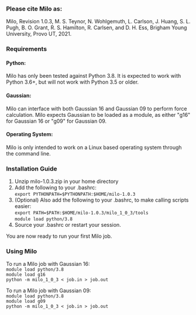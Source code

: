 ### Please cite Milo as:
Milo, Revision 1.0.3, M. S. Teynor, N. Wohlgemuth, L. Carlson, J. Huang, S. L. Pugh, B. O. Grant, R. S. Hamilton, R. Carlsen, and D. H. Ess, Brigham Young University, Provo UT, 2021.

### Requirements
#### Python:
Milo has only been tested against Python 3.8. It is expected to work with Python 3.6+, but will not work with Python 3.5 or older.

#### Gaussian:
Milo can interface with both Gaussian 16 and Gaussian 09 to perform force calculation. Milo expects Gaussian to be loaded as a module, as either "g16" for Gaussian 16 or "g09" for Gaussian 09.

#### Operating System:
Milo is only intended to work on a Linux based operating system through the command line.

### Installation Guide
1. Unzip milo-1.0.3.zip in your home directory  
2. Add the following to your .bashrc:  
  `export PYTHONPATH=$PYTHONPATH:$HOME/milo-1.0.3`  
3. (Optional) Also add the following to your .bashrc, to make calling scripts easier:  
	`export PATH=$PATH:$HOME/milo-1.0.3/milo_1_0_3/tools`  
	`module load python/3.8`  
4. Source your .bashrc or restart your session.  

You are now ready to run your first Milo job.  

### Using Milo
To run a Milo job with Gaussian 16:  
	`module load python/3.8`  
	`module load g16`  
	`python -m milo_1_0_3 < job.in > job.out`  

To run a Milo job with Gaussian 09:  
	`module load python/3.8`  
	`module load g09`  
	`python -m milo_1_0_3 < job.in > job.out`  
